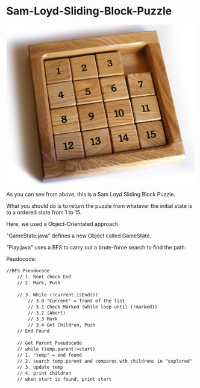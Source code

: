 # Sam-Loyd-Sliding-Block-Puzzle

![alt text](https://github.com/jiahaoyuan/Sam-Loyd-Sliding-Block-Puzzle/blob/master/project%201/Sam%20Loyd%20Sliding%20Block%20Puzzle.jpg)

As you can see from above, this is a Sam Loyd Sliding Block Puzzle.

What you should do is to return the puzzle from whatever the initial state is to a ordered state from 1 to 15.

Here, we used a Object-Orientated approach.

"GameState.java" defines a new Object called GameState.

"Play.java" uses a BFS to carry out a brute-force search to find the path.

Peudocode:

	//BFS Pseudocode
		// 1. Root check End 
		// 2. Mark, Push
		
		// 3. While (!current.isEnd())
			// 3.0 "Current" = front of the list
			// 3.1 Check Marked (while loop until (!marked))
			// 3.2 (Abort)
			// 3.3 Mark 
			// 3.4 Get Children, Push
		// End Found
		
		// Get Parent Pseudocode
		// while (temp.parent!=start)
		// 1. "temp" = end found
		// 2. search temp.parent and compares wth childrens in "explored"
		// 3. update temp
		// 4. print children
		// when start is found, print start


  
